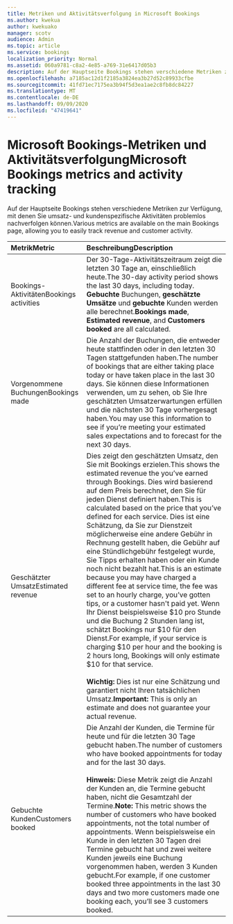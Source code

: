 ```yaml
---
title: Metriken und Aktivitätsverfolgung in Microsoft Bookings
ms.author: kwekua
author: kwekuako
manager: scotv
audience: Admin
ms.topic: article
ms.service: bookings
localization_priority: Normal
ms.assetid: 060a9781-c8a2-4e85-a769-31e6417d05b3
description: Auf der Hauptseite Bookings stehen verschiedene Metriken zur Verfügung, mit denen Sie umsatz- und kundenspezifische Aktivitäten problemlos nachverfolgen können.
ms.openlocfilehash: a7185ac12d1f2185a3824ea3b27d52c89933cfbe
ms.sourcegitcommit: 41fd71ec7175ea3b94f5d3ea1ae2c8fb8dc84227
ms.translationtype: MT
ms.contentlocale: de-DE
ms.lasthandoff: 09/09/2020
ms.locfileid: "47419641"
---
```

# <a name="microsoft-bookings-metrics-and-activity-tracking"></a><span data-ttu-id="58cd6-103">Microsoft Bookings-Metriken und Aktivitätsverfolgung</span><span class="sxs-lookup"><span data-stu-id="58cd6-103">Microsoft Bookings metrics and activity tracking</span></span>

<span data-ttu-id="58cd6-104">Auf der Hauptseite Bookings stehen verschiedene Metriken zur Verfügung, mit denen Sie umsatz- und kundenspezifische Aktivitäten problemlos nachverfolgen können.</span><span class="sxs-lookup"><span data-stu-id="58cd6-104">Various metrics are available on the main Bookings page, allowing you to easily track revenue and customer activity.</span></span>

| <span data-ttu-id="58cd6-105">Metrik</span><span class="sxs-lookup"><span data-stu-id="58cd6-105">Metric</span></span> | <span data-ttu-id="58cd6-106">Beschreibung</span><span class="sxs-lookup"><span data-stu-id="58cd6-106">Description</span></span> |
|:---|:---|
| <span data-ttu-id="58cd6-107">Bookings-Aktivitäten</span><span class="sxs-lookup"><span data-stu-id="58cd6-107">Bookings activities</span></span> | <span data-ttu-id="58cd6-108">Der 30-Tage-Aktivitätszeitraum zeigt die letzten 30 Tage an, einschließlich heute.</span><span class="sxs-lookup"><span data-stu-id="58cd6-108">The 30-day activity period shows the last 30 days, including today.</span></span> <span data-ttu-id="58cd6-109">**Gebuchte** Buchungen, **geschätzte Umsätze** und **gebuchte** Kunden werden alle berechnet.</span><span class="sxs-lookup"><span data-stu-id="58cd6-109">**Bookings made**, **Estimated revenue**, and **Customers booked** are all calculated.</span></span> |
| <span data-ttu-id="58cd6-110">Vorgenommene Buchungen</span><span class="sxs-lookup"><span data-stu-id="58cd6-110">Bookings made</span></span> | <span data-ttu-id="58cd6-111">Die Anzahl der Buchungen, die entweder heute stattfinden oder in den letzten 30 Tagen stattgefunden haben.</span><span class="sxs-lookup"><span data-stu-id="58cd6-111">The number of bookings that are either taking place today or have taken place in the last 30 days.</span></span> <span data-ttu-id="58cd6-112">Sie können diese Informationen verwenden, um zu sehen, ob Sie Ihre geschätzten Umsatzerwartungen erfüllen und die nächsten 30 Tage vorhergesagt haben.</span><span class="sxs-lookup"><span data-stu-id="58cd6-112">You may use this information to see if you’re meeting your estimated sales expectations and to forecast for the next 30 days.</span></span> |
| <span data-ttu-id="58cd6-113">Geschätzter Umsatz</span><span class="sxs-lookup"><span data-stu-id="58cd6-113">Estimated revenue</span></span> | <span data-ttu-id="58cd6-114">Dies zeigt den geschätzten Umsatz, den Sie mit Bookings erzielen.</span><span class="sxs-lookup"><span data-stu-id="58cd6-114">This shows the estimated revenue the you’ve earned through Bookings.</span></span> <span data-ttu-id="58cd6-115">Dies wird basierend auf dem Preis berechnet, den Sie für jeden Dienst definiert haben.</span><span class="sxs-lookup"><span data-stu-id="58cd6-115">This is calculated based on the price that you’ve defined for each service.</span></span> <span data-ttu-id="58cd6-116">Dies ist eine Schätzung, da Sie zur Dienstzeit möglicherweise eine andere Gebühr in Rechnung gestellt haben, die Gebühr auf eine Stündlichgebühr festgelegt wurde, Sie Tipps erhalten haben oder ein Kunde noch nicht bezahlt hat.</span><span class="sxs-lookup"><span data-stu-id="58cd6-116">This is an estimate because you may have charged a different fee at service time, the fee was set to an hourly charge, you’ve gotten tips, or a customer hasn't paid yet.</span></span> <span data-ttu-id="58cd6-117">Wenn Ihr Dienst beispielsweise $10 pro Stunde und die Buchung 2 Stunden lang ist, schätzt Bookings nur $10 für den Dienst.</span><span class="sxs-lookup"><span data-stu-id="58cd6-117">For example, if your service is charging $10 per hour and the booking is 2 hours long, Bookings will only estimate $10 for that service.</span></span><br/><br/><span data-ttu-id="58cd6-118">**Wichtig:** Dies ist nur eine Schätzung und garantiert nicht Ihren tatsächlichen Umsatz.</span><span class="sxs-lookup"><span data-stu-id="58cd6-118">**Important:** This is only an estimate and does not guarantee your actual revenue.</span></span> |
| <span data-ttu-id="58cd6-119">Gebuchte Kunden</span><span class="sxs-lookup"><span data-stu-id="58cd6-119">Customers booked</span></span> | <span data-ttu-id="58cd6-120">Die Anzahl der Kunden, die Termine für heute und für die letzten 30 Tage gebucht haben.</span><span class="sxs-lookup"><span data-stu-id="58cd6-120">The number of customers who have booked appointments for today and for the last 30 days.</span></span><br/><br/><span data-ttu-id="58cd6-121">**Hinweis:** Diese Metrik zeigt die Anzahl der Kunden an, die Termine gebucht haben, nicht die Gesamtzahl der Termine.</span><span class="sxs-lookup"><span data-stu-id="58cd6-121">**Note:** This metric shows the number of customers who have booked appointments, not the total number of appointments.</span></span> <span data-ttu-id="58cd6-122">Wenn beispielsweise ein Kunde in den letzten 30 Tagen drei Termine gebucht hat und zwei weitere Kunden jeweils eine Buchung vorgenommen haben, werden 3 Kunden gebucht.</span><span class="sxs-lookup"><span data-stu-id="58cd6-122">For example, if one customer booked three appointments in the last 30 days and two more customers made one booking each, you’ll see 3 customers booked.</span></span> |
